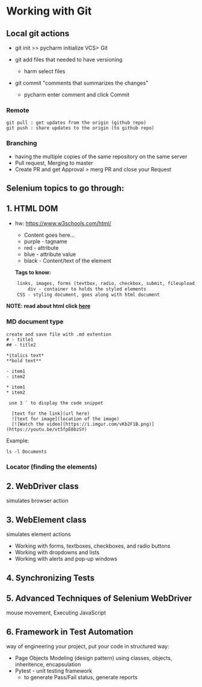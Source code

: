 # Working with Git 

## Local git actions
- git init >> pycharm initialize VCS> Git

- git add files that needed to have versioning
  - harm select files 
- git commit "comments that summarizes the changes"
  - pycharm enter comment and click Commit 

### Remote
```git
git pull : get updates from the origin (github repo)
git push : share updates to the origin (to github repo)
```  

### Branching 
- having the multiple copies of the same repository on the same server
- Pull request, Merging to master 
- Create PR and get Approval > merg PR and close your Request


Selenium topics to go through:
----

## 1. HTML DOM 
- hw: https://www.w3schools.com/html/
  - <tagname>Content goes here...</tagname>
  - purple - tagname
  - red - attribute
  - blue - attribute value
  - black - Content/text of the element
  
  **Tags to know:**
```html
	links, images, forms (textbox, radio, checkbox, submit, fileupload, <input>, <label>, <select>, <textarea>, <button>)
        div - container to holds the styled elements
    CSS - styling document, goes along with html document 
```

**NOTE: read about html click [here](https://www.w3schools.com/w3css/default.asp)**

### MD document type
```
create and save file with .md extention
# - title1
## - title2

*italics text*
**bold text**

- item1
- item2

* item1
* item2

 use 3 ` to display the code snippet 
  
  [text for the link](url here)
  ![text for image](location of the image)
  [![Watch the video](https://i.imgur.com/vKb2F1B.png)](https://youtu.be/vt5fpE0bzSY)

```
Example: 
```shell
ls -l Documents
```


### Locator (finding the elements)

## 2. WebDriver class 
simulates browser action 

## 3. WebElement class
simulates element actions 
- Working with forms, textboxes, checkboxes, and radio buttons
- Working with dropdowns and lists
- Working with alerts and pop-up windows

## 4. Synchronizing Tests
## 5. Advanced Techniques of Selenium WebDriver
mouse movement, Executing JavaScript
	
## 6. Framework in Test Automation
way of engineering your project, put your code in structured way: 

- Page Objects Modeling (design pattern) 
    using classes, objects, inheritence, encapsulation
- Pytest - unit testing framework 
    - to generate Pass/Fail status, generate reports 
